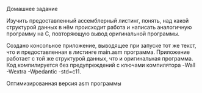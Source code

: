 Домашнее задание

Изучить предоставленный ассемблерный листинг, понять, над какой структурой данных в нём происходит работа и написать аналогичную программу на C, повторяющую вывод оригинальной программы.

Создано консольное приложение, выводящее при запуске тот же текст, что и предоставленная в листинге main.asm программа.
Приложение работает с той же структурой данных, что и оригинальная программа.
Код компилируется без предупреждений с ключами компилятора -Wall -Wextra -Wpedantic -std=c11.

Оптимизированная версия asm программы 